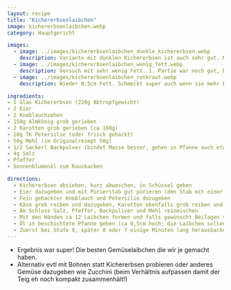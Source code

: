 ```yaml
---
layout: recipe
title: "Kichererbsenlaibchen"
image: kichererbsenlaibchen.webp
category: Hauptgericht

images:
  - image: ../images/kichererbsenlaibchen_dunkle_kichererbsen.webp
    description: Variante mit dunklen Kichererbsen ist auch sehr gut. Nussiger, intensiverer Geschmack, weniger mehlig. Hier aber mit zuviel Fett zubereitet (haben sich angesaugt)
  - image: ../images/kichererbsenlaibchen_wenig_fett.webp
    description: Versuch mit sehr wenig Fett. 1. Partie war noch gut, bei 2. war nicht mal mehr der Pfannenboden bedeckt weshalb ich die Laibchen zusammendrücken musste. War auch noch gut aber nicht resch. Dafür nachher praktisch kein Fett in Pfanne übrig.
  - image: ../images/kichererbsenlaibchen_rotkraut.webp
    description: Wieder 0,5cm Fett. Schmeckt super auch wenn sie mehr Fett aufsaugen als Gebackenes Gemüse oder Kartoffelpuffer. Rotkraut passt super dazu.

ingredients:
- 1 Glas Kichererbsen (220g Abtropfgewicht)
- 2 Eier
- 2 Knoblauchzehen
- 150g Almkönig grob gerieben
- 2 Karotten grob gerieben (ca 160g)
- 20g TK Petersilie (oder frisch gehackt)
- 50g Mehl (im Originalrezept 50g)
- 1/2 Sackerl Backpulver (bindet Masse besser, gehen in Pfanne auch etwas auf)
- 4g Salz
- Pfeffer
- Sonnenblumenöl zum Rausbacken

directions:
  - Kichererbsen absieben, kurz abwaschen, in Schüssel geben
  - Eier dazugeben und mit Pürierstab gut pürieren (den Stab mit einer Teigkarte abputzen die man später auch zum Umdrehen etc nutzen kann)
  - Fein gehackter Knoblauch und Petersilie dazugeben
  - Käse grob reiben und dazugeben, Karotten ebenfalls grob reiben und dazugeben
  - Am Schluss Salz, Pfeffer, Backpuliver und Mehl reinmischen
  - Mit den Händen ca 12 Laibchen formen und falls gewünscht Beilagen vorbereiten (zb Joghurtsauce oder Vogerlsalat mit Kürbiskernöldressing)
  - Öl in beschichtete Pfanne geben (ca 0,5cm hoch; die Laibchen sollen ca bis zur Mitte oder etwas mehr im Öl liegen)
  - Zuerst bei Stufe 9, später 8 oder 7 einige Minuten lang herausbacken und ab und zu wenden
---
```


- Ergebnis war super! Die besten Gemüselaibchen die wir je gemacht haben.
- Alternativ evtl mit Bohnen statt Kichererbsen probieren oder anderes Gemüse dazugeben wie Zucchini (beim Verhältnis aufpassen damit der Teig eh noch kompakt zusammenhält!)